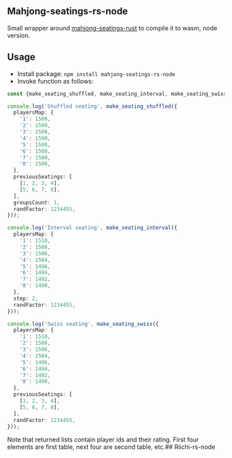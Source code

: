 ## Mahjong-seatings-rs-node

Small wrapper around [mahjong-seatings-rust](https://github.com/MahjongPantheon/mahjong-seatings-rust) to compile it to
wasm, node version.

## Usage

- Install package: `npm install mahjong-seatings-rs-node`
- Invoke function as follows:

```typescript
const {make_seating_shuffled, make_seating_interval, make_seating_swiss} = require("mahjong-seatings-rs-node");

console.log('Shuffled seating', make_seating_shuffled({
  playersMap: {
    '1': 1500,
    '2': 1500,
    '3': 1500,
    '4': 1500,
    '5': 1500,
    '6': 1500,
    '7': 1500,
    '8': 1500,
  },
  previousSeatings: [
    [1, 2, 3, 4],
    [5, 6, 7, 8],
  ],
  groupsCount: 1,
  randFactor: 1234455,
}));

console.log('Interval seating', make_seating_interval({
  playersMap: {
    '1': 1510,
    '2': 1508,
    '3': 1506,
    '4': 1504,
    '5': 1496,
    '6': 1494,
    '7': 1492,
    '8': 1490,
  },
  step: 2,
  randFactor: 1234455,
}));

console.log('Swiss seating', make_seating_swiss({
  playersMap: {
    '1': 1510,
    '2': 1508,
    '3': 1506,
    '4': 1504,
    '5': 1496,
    '6': 1494,
    '7': 1492,
    '8': 1490,
  },
  previousSeatings: [
    [1, 2, 3, 4],
    [5, 6, 7, 8],
  ],
  randFactor: 1234455,
}));
```

Note that returned lists contain player ids and their rating. First four elements are first table, next four are second table, etc.## Riichi-rs-node
